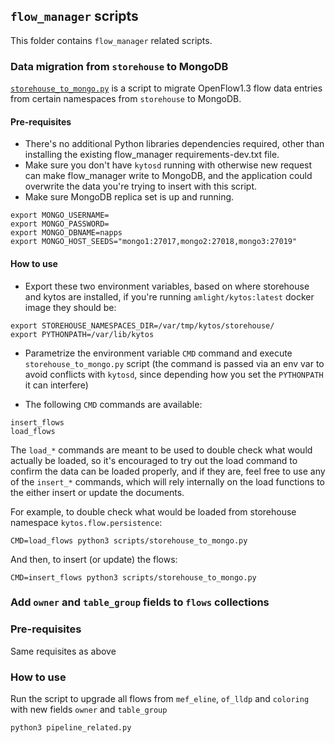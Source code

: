 ## `flow_manager` scripts

This folder contains `flow_manager` related scripts.

### Data migration from `storehouse` to MongoDB

[`storehouse_to_mongo.py`](./storehouse_to_mongo.py) is a script to migrate OpenFlow1.3 flow data entries from certain namespaces from `storehouse` to MongoDB.

#### Pre-requisites

- There's no additional Python libraries dependencies required, other than installing the existing flow_manager requirements-dev.txt file.
- Make sure you don't have `kytosd` running with otherwise new request can make flow_manager write to MongoDB, and the application could overwrite the data you're trying to insert with this script.
- Make sure MongoDB replica set is up and running.

```
export MONGO_USERNAME=
export MONGO_PASSWORD=
export MONGO_DBNAME=napps
export MONGO_HOST_SEEDS="mongo1:27017,mongo2:27018,mongo3:27019"
```

#### How to use

- Export these two environment variables, based on where storehouse and kytos are installed, if you're running `amlight/kytos:latest` docker image they should be:
```
export STOREHOUSE_NAMESPACES_DIR=/var/tmp/kytos/storehouse/
export PYTHONPATH=/var/lib/kytos
```

- Parametrize the environment variable `CMD` command and execute `storehouse_to_mongo.py` script (the command is passed via an env var to avoid conflicts with `kytosd`, since depending how you set the `PYTHONPATH` it can interfere)

- The following `CMD` commands are available:

```
insert_flows
load_flows
```

The `load_*` commands are meant to be used to double check what would actually be loaded, so it's encouraged to try out the load command to confirm the data can be loaded properly, and if they are, feel free to use any of the `insert_*` commands, which will rely internally on the load functions to the either insert or update the documents.

For example, to double check what would be loaded from storehouse namespace `kytos.flow.persistence`:

```
CMD=load_flows python3 scripts/storehouse_to_mongo.py
```

And then, to insert (or update) the flows:

```
CMD=insert_flows python3 scripts/storehouse_to_mongo.py
```

### Add `owner` and `table_group` fields to `flows` collections

### Pre-requisites
Same requisites as above

### How to use

Run the script to upgrade all flows from `mef_eline`, `of_lldp` and `coloring` with new fields `owner` and `table_group`

```
python3 pipeline_related.py
```
